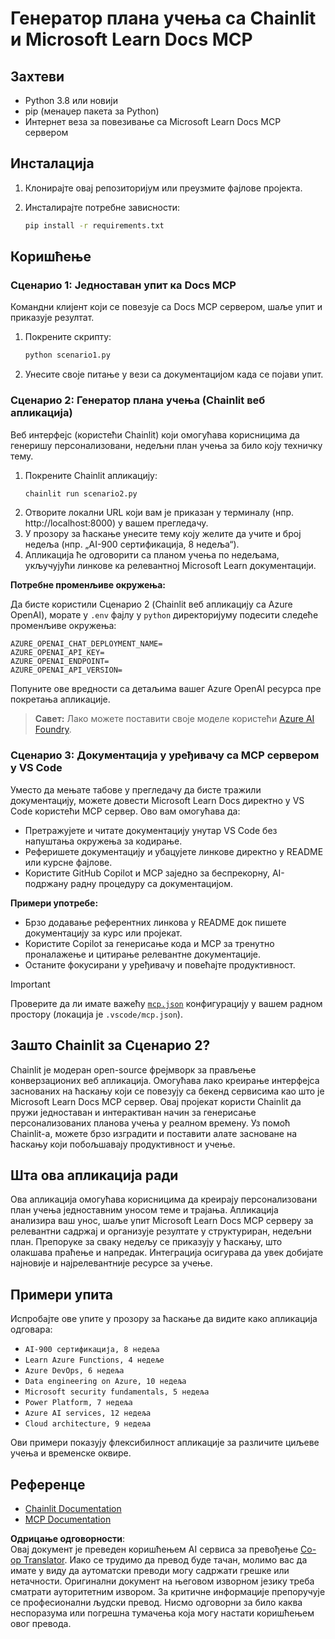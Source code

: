 <!--
CO_OP_TRANSLATOR_METADATA:
{
  "original_hash": "a05fb941810e539147fec53aaadbb6fd",
  "translation_date": "2025-07-14T06:44:28+00:00",
  "source_file": "09-CaseStudy/docs-mcp/solution/python/README.md",
  "language_code": "sr"
}
-->
# Генератор плана учења са Chainlit и Microsoft Learn Docs MCP

## Захтеви

- Python 3.8 или новији
- pip (менаџер пакета за Python)
- Интернет веза за повезивање са Microsoft Learn Docs MCP сервером

## Инсталација

1. Клонирајте овај репозиторијум или преузмите фајлове пројекта.
2. Инсталирајте потребне зависности:

   ```bash
   pip install -r requirements.txt
   ```

## Коришћење

### Сценарио 1: Једноставан упит ка Docs MCP
Командни клијент који се повезује са Docs MCP сервером, шаље упит и приказује резултат.

1. Покрените скрипту:
   ```bash
   python scenario1.py
   ```
2. Унесите своје питање у вези са документацијом када се појави упит.

### Сценарио 2: Генератор плана учења (Chainlit веб апликација)
Веб интерфејс (користећи Chainlit) који омогућава корисницима да генеришу персонализовани, недељни план учења за било коју техничку тему.

1. Покрените Chainlit апликацију:
   ```bash
   chainlit run scenario2.py
   ```
2. Отворите локални URL који вам је приказан у терминалу (нпр. http://localhost:8000) у вашем прегледачу.
3. У прозору за ћаскање унесите тему коју желите да учите и број недеља (нпр. „AI-900 сертификација, 8 недеља“).
4. Апликација ће одговорити са планом учења по недељама, укључујући линкове ка релевантној Microsoft Learn документацији.

**Потребне променљиве окружења:**

Да бисте користили Сценарио 2 (Chainlit веб апликацију са Azure OpenAI), морате у `.env` фајлу у `python` директоријуму подесити следеће променљиве окружења:

```
AZURE_OPENAI_CHAT_DEPLOYMENT_NAME=
AZURE_OPENAI_API_KEY=
AZURE_OPENAI_ENDPOINT=
AZURE_OPENAI_API_VERSION=
```

Попуните ове вредности са детаљима вашег Azure OpenAI ресурса пре покретања апликације.

> **Савет:** Лако можете поставити своје моделе користећи [Azure AI Foundry](https://ai.azure.com/).

### Сценарио 3: Документација у уређивачу са MCP сервером у VS Code

Уместо да мењате табове у прегледачу да бисте тражили документацију, можете довести Microsoft Learn Docs директно у VS Code користећи MCP сервер. Ово вам омогућава да:
- Претражујете и читате документацију унутар VS Code без напуштања окружења за кодирање.
- Реферишете документацију и убацујете линкове директно у README или курсне фајлове.
- Користите GitHub Copilot и MCP заједно за беспрекорну, AI-подржану радну процедуру са документацијом.

**Примери употребе:**
- Брзо додавање референтних линкова у README док пишете документацију за курс или пројекат.
- Користите Copilot за генерисање кода и MCP за тренутно проналажење и цитирање релевантне документације.
- Останите фокусирани у уређивачу и повећајте продуктивност.

> [!IMPORTANT]
> Проверите да ли имате важећу [`mcp.json`](../../../../../../09-CaseStudy/docs-mcp/solution/scenario3/mcp.json) конфигурацију у вашем радном простору (локација је `.vscode/mcp.json`).

## Зашто Chainlit за Сценарио 2?

Chainlit је модеран open-source фрејмворк за прављење конверзационих веб апликација. Омогућава лако креирање интерфејса заснованих на ћаскању који се повезују са бекенд сервисима као што је Microsoft Learn Docs MCP сервер. Овај пројекат користи Chainlit да пружи једноставан и интерактиван начин за генерисање персонализованих планова учења у реалном времену. Уз помоћ Chainlit-а, можете брзо изградити и поставити алате засноване на ћаскању који побољшавају продуктивност и учење.

## Шта ова апликација ради

Ова апликација омогућава корисницима да креирају персонализовани план учења једноставним уносом теме и трајања. Апликација анализира ваш унос, шаље упит Microsoft Learn Docs MCP серверу за релевантни садржај и организује резултате у структуриран, недељни план. Препоруке за сваку недељу се приказују у ћаскању, што олакшава праћење и напредак. Интеграција осигурава да увек добијате најновије и најрелевантније ресурсе за учење.

## Примери упита

Испробајте ове упите у прозору за ћаскање да видите како апликација одговара:

- `AI-900 сертификација, 8 недеља`
- `Learn Azure Functions, 4 недеље`
- `Azure DevOps, 6 недеља`
- `Data engineering on Azure, 10 недеља`
- `Microsoft security fundamentals, 5 недеља`
- `Power Platform, 7 недеља`
- `Azure AI services, 12 недеља`
- `Cloud architecture, 9 недеља`

Ови примери показују флексибилност апликације за различите циљеве учења и временске оквире.

## Референце

- [Chainlit Documentation](https://docs.chainlit.io/)
- [MCP Documentation](https://github.com/MicrosoftDocs/mcp)

**Одрицање одговорности**:  
Овај документ је преведен коришћењем AI сервиса за превођење [Co-op Translator](https://github.com/Azure/co-op-translator). Иако се трудимо да превод буде тачан, молимо вас да имате у виду да аутоматски преводи могу садржати грешке или нетачности. Оригинални документ на његовом изворном језику треба сматрати ауторитетним извором. За критичне информације препоручује се професионални људски превод. Нисмо одговорни за било каква неспоразума или погрешна тумачења која могу настати коришћењем овог превода.